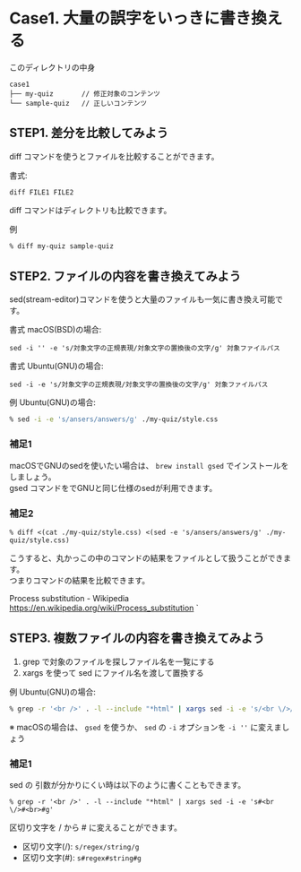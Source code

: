 # Case1. 大量の誤字をいっきに書き換える

このディレクトリの中身

```
case1
├── my-quiz       // 修正対象のコンテンツ
└── sample-quiz   // 正しいコンテンツ
```


## STEP1. 差分を比較してみよう

diff コマンドを使うとファイルを比較することができます。

書式:  
```
diff FILE1 FILE2
```

diff コマンドはディレクトリも比較できます。

例
```sh
% diff my-quiz sample-quiz
```

## STEP2. ファイルの内容を書き換えてみよう

sed(stream-editor)コマンドを使うと大量のファイルも一気に書き換え可能です。

書式 macOS(BSD)の場合:  
```
sed -i '' -e 's/対象文字の正規表現/対象文字の置換後の文字/g' 対象ファイルパス
```

書式 Ubuntu(GNU)の場合:  
```
sed -i -e 's/対象文字の正規表現/対象文字の置換後の文字/g' 対象ファイルパス
```

例 Ubuntu(GNU)の場合: 
```sh
% sed -i -e 's/ansers/answers/g' ./my-quiz/style.css
```

### 補足1
macOSでGNUのsedを使いたい場合は、 `brew install gsed` でインストールをしましょう。  
gsed コマンドをでGNUと同じ仕様のsedが利用できます。

### 補足2
```
% diff <(cat ./my-quiz/style.css) <(sed -e 's/ansers/answers/g' ./my-quiz/style.css)
```
こうすると、丸かっこの中のコマンドの結果をファイルとして扱うことができます。  
つまりコマンドの結果を比較できます。

Process substitution - Wikipedia  
https://en.wikipedia.org/wiki/Process_substitution
`

## STEP3. 複数ファイルの内容を書き換えてみよう
1. grep で対象のファイルを探しファイル名を一覧にする
2. xargs を使って sed にファイル名を渡して置換する

例 Ubuntu(GNU)の場合: 
```sh
% grep -r '<br />' . -l --include "*html" | xargs sed -i -e 's/<br \/>/<br>/g'
```
※ macOSの場合は、 `gsed` を使うか、 `sed` の `-i` オプションを `-i ''` に変えましょう


### 補足1
sed の 引数が分かりにくい時は以下のように書くこともできます。
```
% grep -r '<br />' . -l --include "*html" | xargs sed -i -e 's#<br \/>#<br>#g'
```
区切り文字を / から # に変えることができます。

- 区切り文字(/): `s/regex/string/g`
- 区切り文字(#): `s#regex#string#g`
